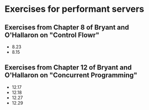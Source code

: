 # Exercises for performant servers

## Exercises from Chapter 8 of Bryant and O'Hallaron on "Control Flowr"

* 8.23
* 8.15

## Exercises from Chapter 12 of Bryant and O'Hallaron on "Concurrent Programming"

* 12.17
* 12.18
* 12.27
* 12.29
